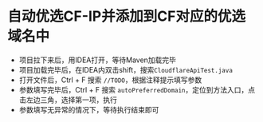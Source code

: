 # 自动优选CF-IP并添加到CF对应的优选域名中

- 项目拉下来后，用IDEA打开，等待Maven加载完毕
- 项目加载完毕后，在IDEA内双击shift，搜索`CloudflareApiTest.java`
- 打开文件后，Ctrl + F 搜索 `//TODO`，根据注释提示填写参数
- 参数填写完毕后，Ctrl + F 搜索 `autoPreferredDomain`，定位到方法入口，点击左边三角，选择第一项，执行
- 参数填写无异常的情况下，等待执行结束即可
